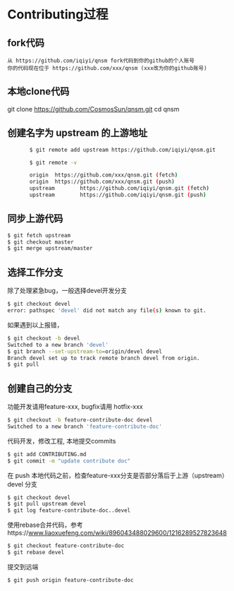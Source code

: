# Contributing过程
## fork代码 

    从 https://github.com/iqiyi/qnsm fork代码到你的github的个人账号
    你的代码现在位于 https://github.com/xxx/qnsm (xxx改为你的github账号)

## 本地clone代码

git clone https://github.com/CosmosSun/qnsm.git
cd qnsm

## 创建名字为 upstream 的上游地址
```bash
       $ git remote add upstream https://github.com/iqiyi/qnsm.git

       $ git remote -v

       origin  https://github.com/xxx/qnsm.git (fetch)
       origin  https://github.com/xxx/qnsm.git (push)
       upstream        https://github.com/iqiyi/qnsm.git (fetch)
       upstream        https://github.com/iqiyi/qnsm.git (push)
```

## 同步上游代码 
```bash
$ git fetch upstream
$ git checkout master
$ git merge upstream/master
```

## 选择工作分支

除了处理紧急bug，一般选择devel开发分支
```bash
$ git checkout devel
error: pathspec 'devel' did not match any file(s) known to git.
```

如果遇到以上报错，
```bash
$ git checkout -b devel
Switched to a new branch 'devel'
$ git branch --set-upstream-to=origin/devel devel
Branch devel set up to track remote branch devel from origin.
$ git pull 
```

## 创建自己的分支

功能开发请用feature-xxx, bugfix请用 hotfix-xxx
```bash
$ git checkout -b feature-contribute-doc devel
Switched to a new branch 'feature-contribute-doc'
```

代码开发，修改工程, 本地提交commits
```bash
$ git add CONTRIBUTING.md
$ git commit -m "update contribute doc"
```

在 push 本地代码之前，检查feature-xxx分支是否部分落后于上游（upstream） devel 分支
```bash
$ git checkout devel
$ git pull upstream devel 
$ git log feature-contribute-doc..devel
```

使用rebase合并代码，参考https://www.liaoxuefeng.com/wiki/896043488029600/1216289527823648
```bash
$ git checkout feature-contribute-doc
$ git rebase devel
```

提交到远端
```bash
$ git push origin feature-contribute-doc
```